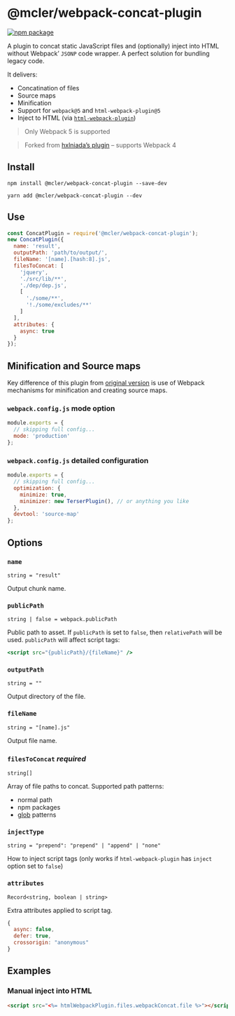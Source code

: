 # @mcler/webpack-concat-plugin

[![npm package](https://img.shields.io/npm/v/@mcler/webpack-concat-plugin.svg)](https://www.npmjs.org/package/@mcler/webpack-concat-plugin)

A plugin to concat static JavaScript files and (optionally) inject into HTML without Webpack’ `JSONP` code wrapper. A perfect solution for bundling legacy code.

It delivers:

- Concatination of files
- Source maps
- Minification
- Support for `webpack@5` and `html-webpack-plugin@5`
- Inject to HTML (via [`html-webpack-plugin`](https://github.com/jantimon/html-webpack-plugin))

> Only Webpack 5 is supported

> Forked from [hxlniada’s plugin](https://github.com/hxlniada/webpack-concat-plugin) – supports Webpack 4

## Install

```
npm install @mcler/webpack-concat-plugin --save-dev
```

```
yarn add @mcler/webpack-concat-plugin --dev
```

## Use

```jsx
const ConcatPlugin = require('@mcler/webpack-concat-plugin');
new ConcatPlugin({
  name: 'result',
  outputPath: 'path/to/output/',
  fileName: '[name].[hash:8].js',
  filesToConcat: [
    'jquery',
    './src/lib/**',
    './dep/dep.js',
    [
      './some/**',
      '!./some/excludes/**'
    ]
  ],
  attributes: {
    async: true
  }
});
```

## Minification and Source maps

Key difference of this plugin from [original version](https://github.com/hxlniada/webpack-concat-plugin) is use of Webpack mechanisms for minification and creating source maps.

### `webpack.config.js` mode option

```jsx
module.exports = {
  // skipping full config...
  mode: 'production'
};
```

### `webpack.config.js` detailed configuration

```jsx
module.exports = {
  // skipping full config...
  optimization: {
    minimize: true,
    minimizer: new TerserPlugin(), // or anything you like
  },
  devtool: 'source-map'
};
```

## Options

### `name`

`string = "result"`

Output chunk name.

### `publicPath`

`string | false = webpack.publicPath`

Public path to asset. If `publicPath` is set to `false`, then `relativePath` will be used. `publicPath` will affect script tags:

```jsx
<script src="{publicPath}/{fileName}" />
```

### `outputPath`

`string = ""`

Output directory of the file.

### `fileName`

`string = "[name].js"`

Output file name.

### `filesToConcat` *required*

`string[]`

Array of file paths to concat. Supported path patterns:

- normal path
- npm packages
- [glob](https://github.com/sindresorhus/globby) patterns

### `injectType`

`string = "prepend": "prepend" | "append" | "none"`

How to inject script tags (only works if `html-webpack-plugin` has `inject` option set to `false`)

### `attributes`

`Record<string, boolean | string>`

Extra attributes applied to script tag.

```jsx
{
  async: false,
  defer: true,
  crossorigin: "anonymous"
}
```

## Examples

### Manual inject into HTML

```html
<script src="<%= htmlWebpackPlugin.files.webpackConcat.file %>"></script>
```
